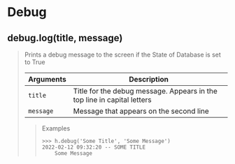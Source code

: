 # Debug

## debug.log(title, message)

> Prints a debug message to the screen if the State of Database is set to True
>
> | Arguments | Description
> | --- | ---
> | `title` | Title for the debug message. Appears in the top line in capital letters
> | `message` | Message that appears on the second line
>
>> Examples
>> ```python3
>> >>> h.debug('Some Title', 'Some Message')
>> 2022-02-12 09:32:20 -- SOME TITLE
>>     Some Message
>> ```
